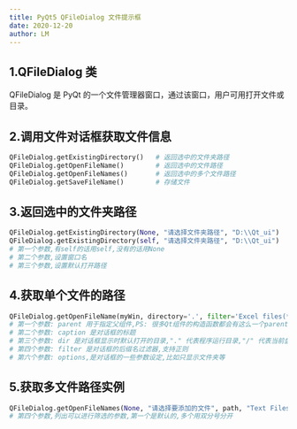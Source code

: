 ```yaml
---
title: PyQt5 QFileDialog 文件提示框
date: 2020-12-20
author: LM
---
```


## 1.QFileDialog 类

QFileDialog 是 PyQt 的一个文件管理器窗口，通过该窗口，用户可用打开文件或目录。

## 2.调用文件对话框获取文件信息

```python
QFileDialog.getExistingDirectory()   # 返回选中的文件夹路径
QFileDialog.getOpenFileName()        # 返回选中的文件路径
QFileDialog.getOpenFileNames()       # 返回选中的多个文件路径
QFileDialog.getSaveFileName()        # 存储文件
```

## 3.返回选中的文件夹路径

```python
QFileDialog.getExistingDirectory(None, "请选择文件夹路径", "D:\\Qt_ui")
QFileDialog.getExistingDirectory(self, "请选择文件夹路径", "D:\\Qt_ui")
# 第一个参数,有self的话用self,没有的话用None
# 第二个参数,设置窗口名
# 第三个参数,设置默认打开路径
```

## 4.获取单个文件的路径

```python
QFileDialog.getOpenFileName(myWin, directory='.', filter='Excel files(*.xlsx ; *.xls)')
# 第一个参数: parent 用于指定父组件,PS: 很多Qt组件的构造函数都会有这么一个parent参数,并提供一个默认值0
# 第二个参数: caption 是对话框的标题
# 第三个参数: dir 是对话框显示时默认打开的目录,"." 代表程序运行目录,"/" 代表当前盘符的根目录
# 第四个参数: filter 是对话框的后缀名过滤器,支持正则
# 第六个参数: options,是对话框的一些参数设定,比如只显示文件夹等 
```

## 5.获取多文件路径实例

```python
QFileDialog.getOpenFileNames(None, "请选择要添加的文件", path, "Text Files (*.xls;*.xlsx);;All Files (*)")
# 第四个参数,列出可以进行筛选的参数,第一个是默认的,多个用双分号分开
```